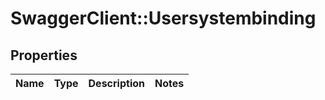 # SwaggerClient::Usersystembinding

## Properties
Name | Type | Description | Notes
------------ | ------------- | ------------- | -------------


